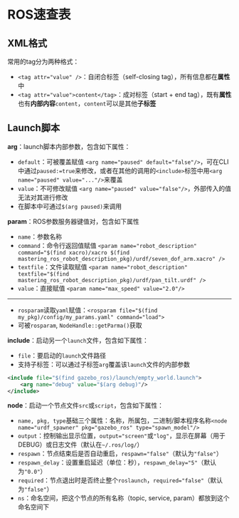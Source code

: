 # ROS速查表
## XML格式
常用的tag分为两种格式：
- `<tag attr="value" />`：自闭合标签（self-closing tag），所有信息都在**属性**中
- `<tag attr="value">content</tag>`：成对标签（start + end tag），既有**属性**也有**内部内容**`content`，`content`可以是其他**子标签**

## Launch脚本
**arg**：launch脚本内部参数，包含如下属性：
- `default`：可被覆盖赋值 `<arg name="paused" default="false"/>`，可在CLI中通过`paused:=true`来修改，或者在其他的调用的`<include>`标签中用`<arg name="paused" value="..."/>`来覆盖
- `value`：不可修改赋值 `<arg name="paused" value="false"/>`，外部传入的值无法对其进行修改
- 在脚本中可通过`$(arg paused)`来调用

**param**：ROS参数服务器键值对，包含如下属性
- `name`：参数名称
- `command`：命令行返回值赋值 `<param name="robot_description" command="$(find xacro)/xacro $(find mastering_ros_robot_description_pkg)/urdf/seven_dof_arm.xacro" />`
- `textfile`：文件读取赋值 `<param name="robot_description" textfile="$(find mastering_ros_robot_description_pkg)/urdf/pan_tilt.urdf" />`
- `value`：直接赋值 `<param name="max_speed" value="2.0"/>`
---
- `rosparam`读取`yaml`赋值：`<rosparam file="$(find my_pkg)/config/my_params.yaml" command="load">`
- 可被`rosparam`, `NodeHandle::getParma()`获取

**include**：启动另一个`launch`文件，包含如下属性：
- `file`：要启动的`launch`文件路径
- 支持子标签：可以通过子标签`arg`覆盖该`launch`文件的内部参数
```xml
<include file="$(find gazebo_ros)/launch/empty_world.launch">
    <arg name="debug" value="$(arg debug)"/>
</include>
```

**node**：启动一个节点文件`src`或`script`，包含如下属性：
- `name, pkg, type`基础三个属性：名称，所属包，二进制/脚本程序名称`<node name="urdf_spawner" pkg="gazebo_ros" type="spawn_model"/>`
- `output`：控制输出显示位置，`output="screen"`或`"log"`，显示在屏幕（用于DEBUG）或日志文件（默认在`~/.ros/log/`）
- `respawn`：节点结束后是否自动重启，`respawn="false"`（默认为`"false"`）
- `respawn_delay`：设置重启延迟（单位：秒），`respawn_delay="5"`（默认为`"0.0"`）
- `required`：节点退出时是否终止整个`roslaunch`，`required="false"`（默认为`"false"`）
- `ns`：命名空间，把这个节点的所有名称（topic, service, param）都放到这个命名空间下

